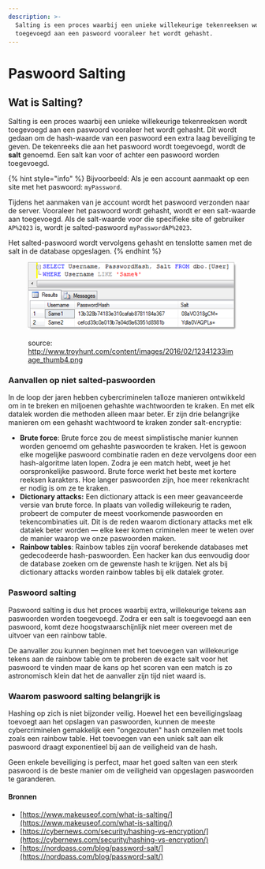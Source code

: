 ```yaml
---
description: >-
  Salting is een proces waarbij een unieke willekeurige tekenreeksen wordt
  toegevoegd aan een paswoord vooraleer het wordt gehasht.
---
```


# Paswoord Salting

## Wat is Salting?

Salting is een proces waarbij een unieke willekeurige tekenreeksen wordt toegevoegd aan een paswoord vooraleer het wordt gehasht. Dit wordt gedaan om de hash-waarde van een paswoord een extra laag beveiliging te geven. De tekenreeks die aan het paswoord wordt toegevoegd, wordt de **salt** genoemd. Een salt kan voor of achter een paswoord worden toegevoegd.

{% hint style="info" %}
Bijvoorbeeld: Als je een account aanmaakt op een site met het paswoord: `myPassword`.&#x20;

Tijdens het aanmaken van je account wordt het paswoord verzonden naar de server. Vooraleer het paswoord wordt gehasht, wordt er een salt-waarde aan toegevoegd. Als de salt-waarde voor die specifieke site of gebruiker `AP%2023` is, wordt je salted-paswoord `myPasswordAP%2023`.

Het salted-paswoord wordt vervolgens gehasht en tenslotte samen met de salt in de database opgeslagen.
{% endhint %}

<figure><img src="../../.gitbook/assets/image.png" alt=""><figcaption><p>source: <a href="http://www.troyhunt.com/content/images/2016/02/12341233image_thumb4.png">http://www.troyhunt.com/content/images/2016/02/12341233image_thumb4.png</a></p></figcaption></figure>

### Aanvallen op niet salted-paswoorden

In de loop der jaren hebben cybercriminelen talloze manieren ontwikkeld om in te breken en miljoenen gehashte wachtwoorden te kraken. En met elk datalek worden die methoden alleen maar beter. Er zijn drie belangrijke manieren om een gehasht wachtwoord te kraken zonder salt-encryptie:

* **Brute force**: Brute force zou de meest simplistische manier kunnen worden genoemd om gehashte paswoorden te kraken. Het is gewoon elke mogelijke paswoord combinatie raden en deze vervolgens door een hash-algoritme laten lopen. Zodra je een match hebt, weet je het oorspronkelijke paswoord. Brute force werkt het beste met kortere reeksen karakters. Hoe langer paswoorden zijn, hoe meer rekenkracht er nodig is om ze te kraken.
* **Dictionary attacks:** Een dictionary attack is een meer geavanceerde versie van brute force. In plaats van volledig willekeurig te raden, probeert de computer de meest voorkomende paswoorden en tekencombinaties uit. Dit is de reden waarom dictionary attacks met elk datalek beter worden — elke keer komen criminelen meer te weten over de manier waarop we onze paswoorden maken.
* **Rainbow tables**: Rainbow tables zijn vooraf berekende databases met gedecodeerde hash-paswoorden. Een hacker kan dus eenvoudig door de database zoeken om de gewenste hash te krijgen. Net als bij dictionary attacks worden rainbow tables bij elk datalek groter.

### Paswoord salting

Paswoord salting is dus het proces waarbij extra, willekeurige tekens aan paswoorden worden toegevoegd. Zodra er een salt is toegevoegd aan een paswoord, komt deze hoogstwaarschijnlijk niet meer overeen met de uitvoer van een rainbow table.

De aanvaller zou kunnen beginnen met het toevoegen van willekeurige tekens aan de rainbow table om te proberen de exacte salt voor het paswoord te vinden maar de kans op het scoren van een match is zo astronomisch klein dat het de aanvaller zijn tijd niet waard is.

### Waarom paswoord salting belangrijk is

Hashing op zich is niet bijzonder veilig. Hoewel het een beveiligingslaag toevoegt aan het opslagen van paswoorden, kunnen de meeste cybercriminelen gemakkelijk een "ongezouten" hash omzeilen met tools zoals een rainbow table. Het toevoegen van een uniek salt aan elk paswoord draagt exponentieel bij aan de veiligheid van de hash.

Geen enkele beveiliging is perfect, maar het goed salten van een sterk paswoord is de beste manier om de veiligheid van opgeslagen paswoorden te garanderen.

#### Bronnen

* [https://www.makeuseof.com/what-is-salting/](https://www.makeuseof.com/what-is-salting/)
* [https://cybernews.com/security/hashing-vs-encryption/](https://cybernews.com/security/hashing-vs-encryption/)
* [https://nordpass.com/blog/password-salt/](https://nordpass.com/blog/password-salt/)
